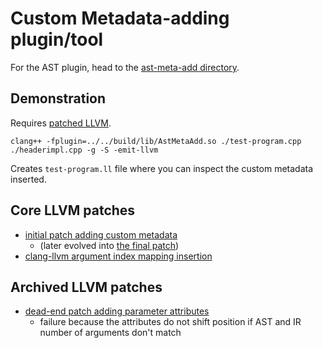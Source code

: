 # Custom Metadata-adding plugin/tool

For the AST plugin, head to the [ast-meta-add directory](./ast-meta-add).

## Demonstration

Requires [patched LLVM](../../../README.md#building).

`clang++ -fplugin=../../build/lib/AstMetaAdd.so ./test-program.cpp ./headerimpl.cpp -g -S -emit-llvm`

Creates `test-program.ll` file where you can inspect the custom metadata inserted.

## Core LLVM patches

* [initial patch adding custom metadata](./custom-metadata.diff)
  * (later evolved into [the final patch](./clang-ir-mapping-llvm.diff))
* [clang-llvm argument index mapping insertion](./clang-llvm-map.diff)

## Archived LLVM patches

* [dead-end patch adding parameter attributes](./metadata-and-unsigned-attributes.diff)
  * failure because the attributes do not shift position if AST and IR number of arguments don't match